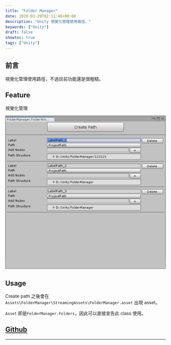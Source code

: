 ```yaml
---
title: "Folder Manager"
date: 2020-03-29T02:11:48+08:00
description: "Unity 視覺化管理使用路徑。"
keywords: ["Unity"]
draft: false
showtoc: true
tags: ["Unity"]
---
```


## 前言

視覺化管理使用路徑，不過目前功能還是很粗糙。

## Feature

視覺化管理

![img_1]

## Usage

 Create path 之後會在
 `Assets\FolderManager\StreamingAssets\FolderManager.asset`
 出現 asset。

 `Asset` 即是`FolderManager.Folders`，因此可以直接宣告此 class 使用。

## [Github]

______________________________________________________________________

[img_1]:https://raw.githubusercontent.com/Wenrong274/FolderManager/master/doc/img/img_1.jpg
[Github]:https://github.com/Wenrong274/FolderManager
